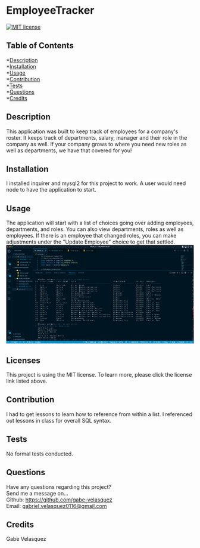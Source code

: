 # EmployeeTracker
  [![MIT license](https://img.shields.io/badge/License-MIT-blue.svg)](https://mit-license.org/)

  ## Table of Contents
  *[Description](#description) <br>
  *[Installation](#Installation) <br>
  *[Usage](#usage) <br>
  *[Contribution](#contribution) <br>
  *[Tests](#tests) <br>
  *[Questions](#questions) <br>
  *[Credits](#credits) <br>

  ## Description <a name='description'></a>
  This application was built to keep track of employees for a company's roster. It keeps track of departments, salary, manager and their role in the company as well. If your company grows to where you need new roles as well as departments, we have that covered for you! 

  ## Installation <a name='installation'></a>
  I installed inquirer and mysql2 for this project to work. A user would need node to have the application to start. 

  ## Usage <a name='usage'></a>
  The application will start with a list of choices going over adding employees, departments, and roles. You can also view departments, roles as well as employees. If there is an employee that changed roles, you can make adjustments under the "Update Employee" choice to get that settled. 
  [![Watch the video](./EmployeeTracker.png)](https://drive.google.com/file/d/1zm-6buvHJT60ezkZ-yxLy_qKgQqO49p8/view)

  ## Licenses <a name='license'></a>
  
  This project is using the MIT license. To learn more, please click the license link listed above.

  ## Contribution <a name='contribution'></a>
  I had to get lessons to learn how to reference from within a list.  I referenced out lessons in class for overall SQL syntax. 

  ## Tests <a name='tests'></a>
  No formal tests conducted. 

  ## Questions <a name='questions'></a>
  Have any questions regarding this project? <br>
  Send me a message on... <br>
  Github: https://github.com/gabe-velasquez <br>
  Email: gabriel.velasquez0116@gmail.com <br>

  ## Credits <a name='credits'></a>
  Gabe Velasquez
